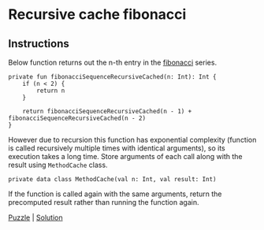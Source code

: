 # Recursive cache fibonacci

## Instructions

Below function returns out the n-th entry in the [fibonacci](https://en.wikipedia.org/wiki/Fibonacci_number) series.
```
private fun fibonacciSequenceRecursiveCached(n: Int): Int {
    if (n < 2) {
        return n
    }

    return fibonacciSequenceRecursiveCached(n - 1) + fibonacciSequenceRecursiveCached(n - 2)
}
```

However due to recursion this function has exponential complexity (function is called recursively multiple times with
identical arguments), so its execution takes a long time. Store arguments of each call along with the result using
`MethodCache` class.

```
private data class MethodCache(val n: Int, val result: Int)
```

If the function is called again with the same arguments, return the precomputed result rather than running the
function again.

[Puzzle](FibonacciRecursiveCached.kt) | [Solution](FibonacciRecursiveCachedSolution.kt)



